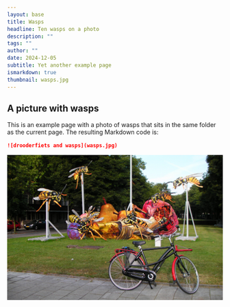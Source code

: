 ```yaml
---
layout: base
title: Wasps
headline: Ten wasps on a photo
description: ""
tags: ""
author: ""
date: 2024-12-05
subtitle: Yet another example page
ismarkdown: true
thumbnail: wasps.jpg
---
```

## A picture with wasps

This is an example page with a photo of wasps that sits in the same folder as the current page. The resulting Markdown code is:

```markdown
![drooderfiets and wasps](wasps.jpg)
```

![drooderfiets and wasps](wasps.jpg)
